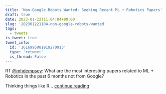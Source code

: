 ```yaml
---
title: 'Non-Google Robots Wanted: Seeking Recent ML + Robotics Papers'
draft: true
date: 2023-01-22T11:04:04+00:00
slug: '202301221104-non-google-robots-wanted'
tags:
  - tweets
is_tweet: true
tweet_info:
  id: '1616995081919270913'
  type: 'retweet'
  is_thread: False
---
```




RT [@mhdempsey](https://x.com/mhdempsey): What are the most interesting papers related to ML + Robotics in the past 6 months not from Google? 

Thinking things like R… [continue reading](https://x.com/sytelus/status/1616995081919270913)
